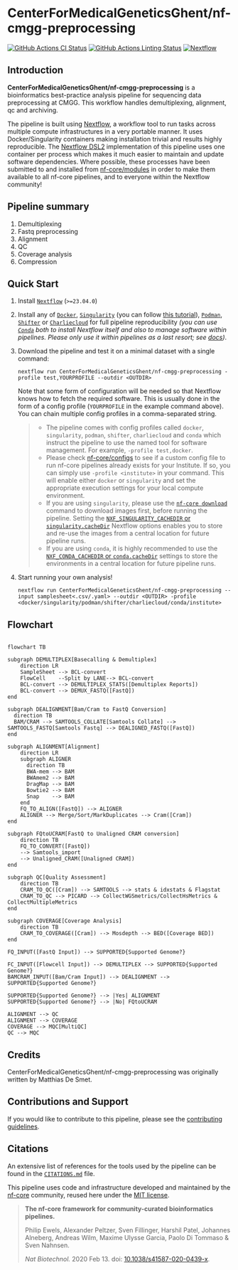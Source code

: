# CenterForMedicalGeneticsGhent/nf-cmgg-preprocessing

[![GitHub Actions CI Status](https://github.com/CenterForMedicalGeneticsGhent/nf-cmgg-preprocessing/workflows/nf-core%20CI/badge.svg)](https://github.com/CenterForMedicalGeneticsGhent/nf-cmgg-preprocessing/actions?query=workflow%3A%22nf-core+CI%22)
[![GitHub Actions Linting Status](https://github.com/CenterForMedicalGeneticsGhent/nf-cmgg-preprocessing/workflows/nf-core%20linting/badge.svg)](https://github.com/CenterForMedicalGeneticsGhent/nf-cmgg-preprocessing/actions?query=workflow%3A%22nf-core+linting%22)
[![Nextflow](https://img.shields.io/badge/nextflow%20DSL2-%E2%89%A523.04.0-23aa62.svg?labelColor=000000)](https://www.nextflow.io/)

## Introduction

**CenterForMedicalGeneticsGhent/nf-cmgg-preprocessing** is a bioinformatics best-practice analysis pipeline for sequencing data preprocessing at CMGG.
This workflow handles demultiplexing, alignment, qc and archiving.

The pipeline is built using [Nextflow](https://www.nextflow.io), a workflow tool to run tasks across multiple compute infrastructures in a very portable manner. It uses Docker/Singularity containers making installation trivial and results highly reproducible. The [Nextflow DSL2](https://www.nextflow.io/docs/latest/dsl2.html) implementation of this pipeline uses one container per process which makes it much easier to maintain and update software dependencies. Where possible, these processes have been submitted to and installed from [nf-core/modules](https://github.com/nf-core/modules) in order to make them available to all nf-core pipelines, and to everyone within the Nextflow community!

## Pipeline summary

1. Demultiplexing
2. Fastq preprocessing
3. Alignment
4. QC
5. Coverage analysis
6. Compression

## Quick Start

1. Install [`Nextflow`](https://www.nextflow.io/docs/latest/getstarted.html#installation) (`>=23.04.0`)

2. Install any of [`Docker`](https://docs.docker.com/engine/installation/), [`Singularity`](https://www.sylabs.io/guides/3.0/user-guide/) (you can follow [this tutorial](https://singularity-tutorial.github.io/01-installation/)), [`Podman`](https://podman.io/), [`Shifter`](https://nersc.gitlab.io/development/shifter/how-to-use/) or [`Charliecloud`](https://hpc.github.io/charliecloud/) for full pipeline reproducibility _(you can use [`Conda`](https://conda.io/miniconda.html) both to install Nextflow itself and also to manage software within pipelines. Please only use it within pipelines as a last resort; see [docs](https://nf-co.re/usage/configuration#basic-configuration-profiles))_.

3. Download the pipeline and test it on a minimal dataset with a single command:

   ```console
   nextflow run CenterForMedicalGeneticsGhent/nf-cmgg-preprocessing -profile test,YOURPROFILE --outdir <OUTDIR>
   ```

   Note that some form of configuration will be needed so that Nextflow knows how to fetch the required software. This is usually done in the form of a config profile (`YOURPROFILE` in the example command above). You can chain multiple config profiles in a comma-separated string.

   > - The pipeline comes with config profiles called `docker`, `singularity`, `podman`, `shifter`, `charliecloud` and `conda` which instruct the pipeline to use the named tool for software management. For example, `-profile test,docker`.
   > - Please check [nf-core/configs](https://github.com/nf-core/configs#documentation) to see if a custom config file to run nf-core pipelines already exists for your Institute. If so, you can simply use `-profile <institute>` in your command. This will enable either `docker` or `singularity` and set the appropriate execution settings for your local compute environment.
   > - If you are using `singularity`, please use the [`nf-core download`](https://nf-co.re/tools/#downloading-pipelines-for-offline-use) command to download images first, before running the pipeline. Setting the [`NXF_SINGULARITY_CACHEDIR` or `singularity.cacheDir`](https://www.nextflow.io/docs/latest/singularity.html?#singularity-docker-hub) Nextflow options enables you to store and re-use the images from a central location for future pipeline runs.
   > - If you are using `conda`, it is highly recommended to use the [`NXF_CONDA_CACHEDIR` or `conda.cacheDir`](https://www.nextflow.io/docs/latest/conda.html) settings to store the environments in a central location for future pipeline runs.

4. Start running your own analysis!

   ```console
   nextflow run CenterForMedicalGeneticsGhent/nf-cmgg-preprocessing --input samplesheet<.csv/.yaml> --outdir <OUTDIR> -profile <docker/singularity/podman/shifter/charliecloud/conda/institute>
   ```

## Flowchart

```mermaid

flowchart TB

subgraph DEMULTIPLEX[Basecalling & Demultiplex]
    direction LR
    SampleSheet --> BCL-convert
    FlowCell    --Split by LANE--> BCL-convert
    BCL-convert --> DEMULTIPLEX_STATS([Demultiplex Reports])
    BCL-convert --> DEMUX_FASTQ([FastQ])
end

subgraph DEALIGNMENT[Bam/Cram to FastQ Conversion]
  direction TB
  BAM/CRAM --> SAMTOOLS_COLLATE[Samtools Collate] --> SAMTOOLS_FASTQ[Samtools Fastq] --> DEALIGNED_FASTQ([FastQ])
end

subgraph ALIGNMENT[Alignment]
    direction LR
    subgraph ALIGNER
      direction TB
      BWA-mem --> BAM
      BWAmem2 --> BAM
      DragMap --> BAM
      Bowtie2 --> BAM
      Snap    --> BAM
    end
    FQ_TO_ALIGN([FastQ]) --> ALIGNER
    ALIGNER --> Merge/Sort/MarkDuplicates --> Cram([Cram])
end

subgraph FQtoUCRAM[FastQ to Unaligned CRAM conversion]
    direction TB
    FQ_TO_CONVERT([FastQ])
    --> Samtools_import
    --> Unaligned_CRAM([Unaligned CRAM])
end

subgraph QC[Quality Assessment]
    direction TB
    CRAM_TO_QC([Cram]) --> SAMTOOLS --> stats & idxstats & Flagstat
    CRAM_TO_QC --> PICARD --> CollectWGSmetrics/CollectHsMetrics & CollectMultipleMetrics
end

subgraph COVERAGE[Coverage Analysis]
    direction TB
    CRAM_TO_COVERAGE([Cram]) --> Mosdepth --> BED([Coverage BED])
end

FQ_INPUT([FastQ Input]) --> SUPPORTED{Supported Genome?}

FC_INPUT([Flowcell Input]) --> DEMULTIPLEX --> SUPPORTED{Supported Genome?}
BAMCRAM_INPUT([Bam/Cram Input]) --> DEALIGNMENT --> SUPPORTED{Supported Genome?}

SUPPORTED{Supported Genome?} --> |Yes| ALIGNMENT
SUPPORTED{Supported Genome?} --> |No| FQtoUCRAM

ALIGNMENT --> QC
ALIGNMENT --> COVERAGE
COVERAGE --> MQC[MultiQC]
QC --> MQC

```

## Credits

CenterForMedicalGeneticsGhent/nf-cmgg-preprocessing was originally written by Matthias De Smet.

## Contributions and Support

If you would like to contribute to this pipeline, please see the [contributing guidelines](.github/CONTRIBUTING.md).

## Citations

<!-- TODO nf-core: Add citation for pipeline after first release. Uncomment lines below and update Zenodo doi and badge at the top of this file. -->
<!-- If you use  CenterForMedicalGeneticsGhent/nf-cmgg-preprocessing for your analysis, please cite it using the following doi: [10.5281/zenodo.XXXXXX](https://doi.org/10.5281/zenodo.XXXXXX) -->

<!-- TODO nf-core: Add bibliography of tools and data used in your pipeline -->

An extensive list of references for the tools used by the pipeline can be found in the [`CITATIONS.md`](CITATIONS.md) file.

This pipeline uses code and infrastructure developed and maintained by the [nf-core](https://nf-co.re) community, reused here under the [MIT license](https://github.com/nf-core/tools/blob/master/LICENSE).

> **The nf-core framework for community-curated bioinformatics pipelines.**
>
> Philip Ewels, Alexander Peltzer, Sven Fillinger, Harshil Patel, Johannes Alneberg, Andreas Wilm, Maxime Ulysse Garcia, Paolo Di Tommaso & Sven Nahnsen.
>
> _Nat Biotechnol._ 2020 Feb 13. doi: [10.1038/s41587-020-0439-x](https://dx.doi.org/10.1038/s41587-020-0439-x).
